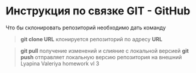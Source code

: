 ﻿# Инструкция по связке GIT - GitHub

Что бы склонировать репозиторий необходимо дать команду 

> **git clone URL**
клонируется репозиторий по адресу **URL**

> **git pull** 
получение изменений и слияние с локальной версией
> **git push** 
отправляет локальную версию репозитория на внешний
Lyapina Valeriya homework vl 3